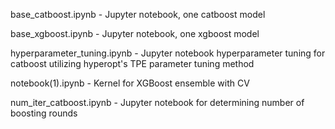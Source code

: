 base_catboost.ipynb - Jupyter notebook, one catboost model

base_xgboost.ipynb - Jupyter notebook, one xgboost model

hyperparameter_tuning.ipynb - Jupyter notebook hyperparameter tuning for catboost utilizing hyperopt's TPE parameter tuning method

notebook(1).ipynb - Kernel for XGBoost ensemble with CV

num_iter_catboost.ipynb - Jupyter notebook for determining number of boosting rounds

